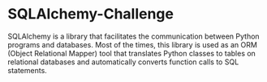 # SQLAlchemy-Challenge

SQLAlchemy is a library that facilitates the communication between Python programs and databases. Most of the times, this library is used as an ORM (Object Relational Mapper) tool that translates Python classes to tables on relational databases and automatically converts function calls to SQL statements.
